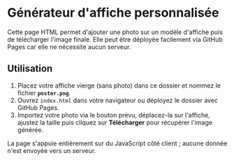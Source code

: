 # Générateur d'affiche personnalisée

Cette page HTML permet d'ajouter une photo sur un modèle d'affiche puis de télécharger l'image finale. Elle peut être déployée facilement via GitHub Pages car elle ne nécessite aucun serveur.

## Utilisation

1. Placez votre affiche vierge (sans photo) dans ce dossier et nommez le fichier **`poster.png`**.
2. Ouvrez `index.html` dans votre navigateur ou déployez le dossier avec GitHub Pages.
3. Importez votre photo via le bouton prévu, déplacez-la sur l'affiche, ajustez la taille puis cliquez sur **Télécharger** pour récupérer l'image générée.

La page s'appuie entièrement sur du JavaScript côté client ; aucune donnée n'est envoyée vers un serveur.
